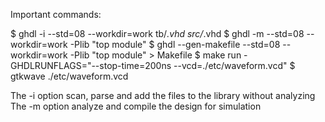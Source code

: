 Important commands:

$ ghdl -i --std=08 --workdir=work tb/*.vhd src/*.vhd
$ ghdl -m --std=08 --workdir=work -Plib "top module"
$ ghdl --gen-makefile --std=08 --workdir=work -Plib "top module" > Makefile
$ make run -GHDLRUNFLAGS="--stop-time=200ns --vcd=./etc/waveform.vcd"
$ gtkwave ./etc/waveform.vcd

The -i option scan, parse and add the files to the library without analyzing
The -m option analyze and compile the design for simulation
